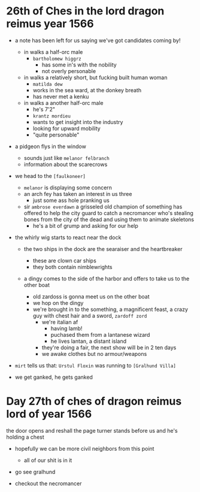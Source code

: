 # 26th of Ches in the lord dragon reimus year 1566
- a note has been left for us saying we've got candidates coming by!
    - in walks a half-orc male
        - `bartholomew higgrz`
            - has some in's with the nobility
            - not overly personable
    - in walks a relatively short, but fucking built human woman
        - `matilda dew`
        - works in the sea ward, at the donkey breath
        - has never met a kenku
    - in walks a another half-orc male
        - he's 7'2"
        - `krantz mordieu`
        - wants to get insight into the industry
        - looking for upward mobility
        - "quite personable"

- a pidgeon flys in the window
    - sounds just like `melanor felbranch`
    - information about the scarecrows

- we head to the `[faulkoneer]`
    - `melanor` is displaying some concern
    - an arch fey has taken an interest in us three
        - just some ass hole pranking us
    - sir `ambrose everdawn` a grisseled old champion of something has offered to help the city guard to catch a necromancer who's stealing bones from the city of the dead and using them to animate skeletons
        - he's a bit of grump and asking for our help

- the whirly wig starts to react near the dock
    - the two ships in the dock are the searaiser and the heartbreaker
        - these are clown car ships
        - they both contain nimblewrights

    - a dingy comes to the side of the harbor and offers to take us to the other boat
        - old zardoss is gonna meet us on the other boat
        - we hop on the dingy
        - we're brought in to the something, a magnificent feast, a crazy guy with chest hair and a sword, `zardoff zord`
            - we're italian af
                - having lamb!
                - puchased them from a lantanese wizard
                - he lives lantan, a distant island
            - they're doing a fair, the next show will be in 2 ten days
            - we awake clothes but no armour/weapons
- `mirt` tells us that:
    `Urstul Floxin` was running to `[Gralhund Villa]`

- we get ganked, he gets ganked

# Day 27th of ches of dragon reimus lord of year 1566
the door opens and reshall the page turner stands before us and he's holding a chest
- hopefully we can be more civil neighbors from this point
    - all of our shit is in it

- go see gralhund
- checkout the necromancer
